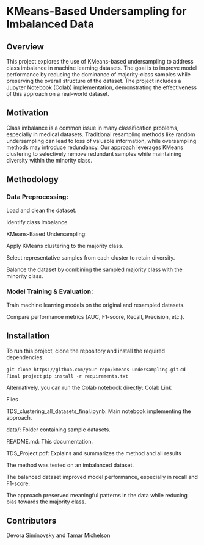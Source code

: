 # KMeans-Based Undersampling for Imbalanced Data

## Overview

This project explores the use of KMeans-based undersampling to address class imbalance in machine learning datasets. The goal is to improve model performance by reducing the dominance of majority-class samples while preserving the overall structure of the dataset. The project includes a Jupyter Notebook (Colab) implementation, demonstrating the effectiveness of this approach on a real-world dataset.

## Motivation

Class imbalance is a common issue in many classification problems, especially in medical datasets. Traditional resampling methods like random undersampling can lead to loss of valuable information, while oversampling methods may introduce redundancy. Our approach leverages KMeans clustering to selectively remove redundant samples while maintaining diversity within the minority class.

## Methodology

### Data Preprocessing:

Load and clean the dataset.

Identify class imbalance.

KMeans-Based Undersampling:

Apply KMeans clustering to the majority class.

Select representative samples from each cluster to retain diversity.

Balance the dataset by combining the sampled majority class with the minority class.

### Model Training & Evaluation:

Train machine learning models on the original and resampled datasets.

Compare performance metrics (AUC, F1-score, Recall, Precision, etc.).

## Installation

To run this project, clone the repository and install the required dependencies:

```git clone https://github.com/your-repo/kmeans-undersampling.git```
```cd Final project```
```pip install -r requirements.txt```

Alternatively, you can run the Colab notebook directly: Colab Link

Files

TDS_clustering_all_datasets_final.ipynb: Main notebook implementing the approach.

data/: Folder containing sample datasets.

README.md: This documentation.

TDS_Project.pdf: Explains and summarizes the method and all results

The method was tested on an imbalanced dataset.

The balanced dataset improved model performance, especially in recall and F1-score.

The approach preserved meaningful patterns in the data while reducing bias towards the majority class.

## Contributors

Devora Siminovsky and Tamar Michelson
